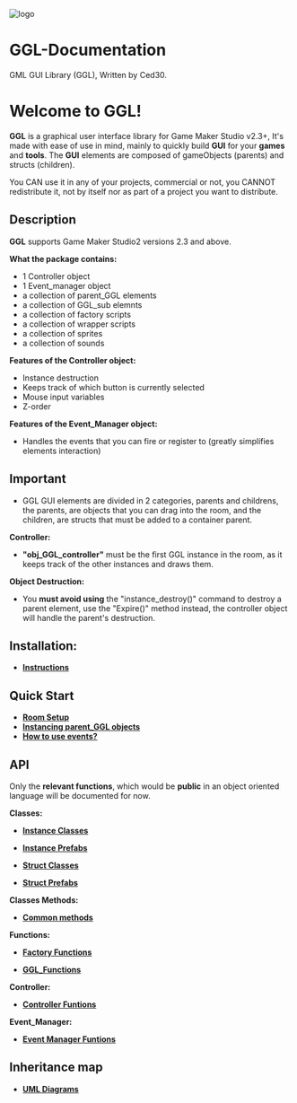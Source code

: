 ![logo](https://github.com/Ced30/GML-GUI-Library-GGL-Documentation/blob/main/Images/GGL_logo.png)

# GGL-Documentation

GML GUI Library (GGL), Written by Ced30.

# Welcome to GGL!

**GGL** is a graphical user interface library for Game Maker Studio v2.3+,
It's made with ease of use in mind, mainly to quickly build **GUI** for your **games** and **tools**. 
The **GUI** elements are composed of gameObjects (parents) and structs (children).

You CAN use it in any of your projects, commercial or not, you CANNOT redistribute it,
not by itself nor as part of a project you want to distribute.

## Description

**GGL** supports Game Maker Studio2 versions 2.3 and above. 

**What the package contains:**
- 1 Controller object
- 1 Event_manager object
- a collection of parent_GGL elements
- a collection of GGL_sub elemnts
- a collection of factory scripts
- a collection of wrapper scripts
- a collection of sprites
- a collection of sounds

**Features of the Controller object:**
- Instance destruction
- Keeps track of which button is currently selected
- Mouse input variables
- Z-order

**Features of the Event_Manager object:**
- Handles the events that you can fire or register to (greatly simplifies elements interaction)


## Important

- GGL GUI elements are divided in 2 categories, parents and childrens, the parents, are objects that you can drag into the room, and the children, are structs that must be added to a container parent.

**Controller:**
- **"obj_GGL_controller"** must be the first GGL instance in the room, as it keeps track of the other instances and draws them.


**Object Destruction:**
- You **must avoid using** the "instance_destroy()" command to destroy a parent element, use the "Expire()" method instead, the controller object will handle the parent's destruction.

## Installation:

- [**Instructions**](https://github.com/Ced30/GML-GUI-Library-GGL-Documentation/blob/main/Installation/instructions.md)

## Quick Start

- [**Room Setup**](https://github.com/Ced30/GML-GUI-Library-GGL-Documentation/blob/main/Quick%20Start/Room_Setup.md)
- [**Instancing parent_GGL objects**](https://github.com/Ced30/GML-GUI-Library-GGL-Documentation/blob/main/Quick%20Start/Instancing_parent_GGL%20objects.md)
- [**How to use events?**](https://github.com/Ced30/GGL-Documentation/blob/main/Tutorial/Tuto.md)

## API

Only the **relevant functions**, which would be **public** in an object oriented language will be documented for now.

**Classes:**

- [**Instance Classes**](https://github.com/Ced30/GML-GUI-Library-GGL-Documentation/blob/main/API/Instance%20Classes.md)

- [**Instance Prefabs**](https://github.com/Ced30/GML-GUI-Library-GGL-Documentation/blob/main/API/Instance%20Prefabs.md)

- [**Struct Classes**](https://github.com/Ced30/GML-GUI-Library-GGL-Documentation/blob/main/API/Struct%20Classes.md)

- [**Struct Prefabs**](https://github.com/Ced30/GML-GUI-Library-GGL-Documentation/blob/main/API/Struct_Prefabs.md)

**Classes Methods:**

- [**Common methods**](https://github.com/Ced30/GML-GUI-Library-GGL-Documentation/blob/main/API/Common_Methods.md)

**Functions:**

- [**Factory Functions**](https://github.com/Ced30/GML-GUI-Library-GGL-Documentation/blob/main/API/Factory%20Functions.md)

- [**GGL_Functions**](https://github.com/Ced30/GML-GUI-Library-GGL-Documentation/blob/main/API/GGL_Functions.md)

**Controller:**

- [**Controller Funtions**](https://github.com/Ced30/GGL-Documentation/blob/main/API/Controller/Controller_Functions.md)

**Event_Manager:**

- [**Event Manager Funtions**](https://github.com/Ced30/GGL-Documentation/blob/main/API/Event_Manager_Functions.md)

## Inheritance map

- [**UML Diagrams**](https://github.com/Ced30/GML-GUI-Library-GGL-Documentation/blob/main/Diagrams/Inheritance.md)

